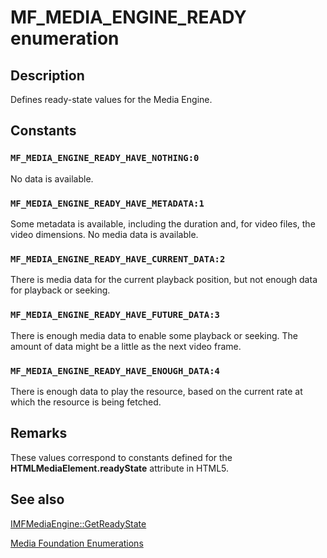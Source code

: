 # MF_MEDIA_ENGINE_READY enumeration

## Description

Defines ready-state values for the Media Engine.

## Constants

### `MF_MEDIA_ENGINE_READY_HAVE_NOTHING:0`

No data is available.

### `MF_MEDIA_ENGINE_READY_HAVE_METADATA:1`

Some metadata is available, including the duration and, for video files, the video dimensions. No media data is available.

### `MF_MEDIA_ENGINE_READY_HAVE_CURRENT_DATA:2`

There is media data for the current playback position, but not enough data for playback or seeking.

### `MF_MEDIA_ENGINE_READY_HAVE_FUTURE_DATA:3`

There is enough media data to enable some playback or seeking. The amount of data might be a little as the next video frame.

### `MF_MEDIA_ENGINE_READY_HAVE_ENOUGH_DATA:4`

There is enough data to play the resource, based on the current rate at which the resource is being fetched.

## Remarks

These values correspond to constants defined for the **HTMLMediaElement.readyState** attribute in HTML5.

## See also

[IMFMediaEngine::GetReadyState](https://learn.microsoft.com/windows/desktop/api/mfmediaengine/nf-mfmediaengine-imfmediaengine-getreadystate)

[Media Foundation Enumerations](https://learn.microsoft.com/windows/desktop/medfound/media-foundation-enumerations)